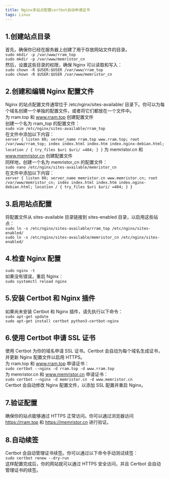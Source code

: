 ```yaml
---
title: Nginx多站点配置certbot自动申请证书
tags: Linux
---
```

## 1.创建站点目录  
首先，确保你已经在服务器上创建了用于存放网站文件的目录。  
`sudo mkdir -p /var/www/rram_top`  
`sudo mkdir -p /var/www/memristor_cn`  
然后，设置这些目录的权限，确保 Nginx 可以读取和写入：  
`sudo chown -R $USER:$USER /var/www/rram_top`  
`sudo chown -R $USER:$USER /var/www/memristor_cn`  
## 2.创建和编辑 Nginx 配置文件  
Nginx 的站点配置文件通常位于 /etc/nginx/sites-available/ 目录下。你可以为每个域名创建一个单独的配置文件，或者将它们都放在一个文件中。  
为 rram.top 和 www.rram.top 创建配置文件  
创建一个名为 rram_top 的配置文件：  
`sudo vim /etc/nginx/sites-available/rram_top`  
在文件中添加以下内容：  
`server {
    listen 80;
    server_name rram.top www.rram.top;
    root /var/www/rram_top;
    index index.html index.htm index.nginx-debian.html;
    location / {
        try_files $uri $uri/ =404;
    }
}`
为 memristor.cn 和 www.memristor.cn 创建配置文件  
同样地，创建一个名为 memristor_cn 的配置文件：  
`sudo nano /etc/nginx/sites-available/memristor_cn`  
在文件中添加以下内容：  
`server {
    listen 80;
    server_name memristor.cn www.memristor.cn;
    root /var/www/memristor_cn;
    index index.html index.htm index.nginx-debian.html;
    location / {
        try_files $uri $uri/ =404;
    }
}`   
## 3.启用站点配置  
将配置文件从 sites-available 目录链接到 sites-enabled 目录，以启用这些站点：  
`sudo ln -s /etc/nginx/sites-available/rram_top /etc/nginx/sites-enabled/`  
`sudo ln -s /etc/nginx/sites-available/memristor_cn /etc/nginx/sites-enabled/`  
## 4.检查 Nginx 配置  
`sudo nginx -t`  
如果没有错误，重启 Nginx：  
`sudo systemctl reload nginx`  
## 5.安装 Certbot 和 Nginx 插件  
如果尚未安装 Certbot 和 Nginx 插件，请先执行以下命令：  
`sudo apt-get update`  
`sudo apt-get install certbot python3-certbot-nginx`  
## 6.使用 Certbot 申请 SSL 证书  
使用 Certbot 为你的域名申请 SSL 证书。Certbot 会自动为每个域名生成证书，并更新 Nginx 配置文件以启用 HTTPS。  
为 rram.top 和 www.rram.top 申请证书：  
`sudo certbot --nginx -d rram.top -d www.rram.top`  
为 memristor.cn 和 www.memristor.cn 申请证书：  
`sudo certbot --nginx -d memristor.cn -d www.memristor.cn`  
Certbot 会自动修改 Nginx 配置文件，以添加 SSL 配置并重启 Nginx。  
## 7.验证配置  
确保你的站点能够通过 HTTPS 正常访问。你可以通过浏览器访问 https://rram.top 和 https://memristor.cn 进行验证。  
## 8.自动续签  
Certbot 会自动管理证书续签。你可以通过以下命令手动测试续签：  
`sudo certbot renew --dry-run`  
这样配置完成后，你的网站就可以通过 HTTPS 安全访问，并且 Certbot 会自动管理证书的续签。  